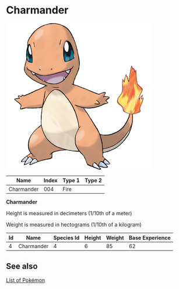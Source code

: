 # Charmander


![Charmander](images/004.png)

| **Name** | **Index** | **Type 1** | **Type 2** |
|----|----|----|----|
| Charmander | 004 | Fire  |  |

**Charmander** 


Height is measured in decimeters (1/10th of a meter)

Weight is measured in hectograms (1/10th of a kilogram)

| **Id** | **Name** | **Species Id** | **Height** | **Weight** | **Base Experience** |
|--------|----------|----------------|------------|------------|---------------------|
| 4 | Charmander | 4 | 6 | 85 | 62 |


## See also

[List of Pokémon](../pokemon.md)
